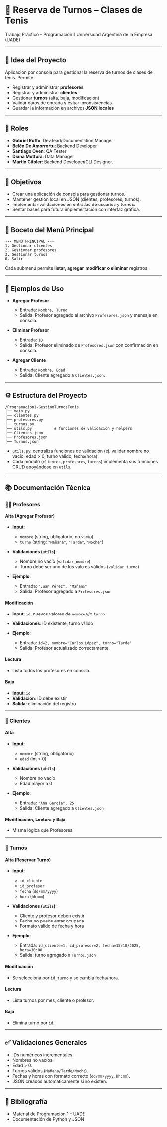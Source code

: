 # 🎾 Reserva de Turnos – Clases de Tenis

Trabajo Práctico – Programación 1
Universidad Argentina de la Empresa (UADE)

---

## 📖 Idea del Proyecto

Aplicación por consola para gestionar la reserva de turnos de clases de tenis. Permite:

* Registrar y administrar **profesores**
* Registrar y administrar **clientes**
* Gestionar **turnos** (alta, baja, modificación)
* Validar datos de entrada y evitar inconsistencias
* Guardar la información en archivos **JSON locales**

---

## 👥 Roles

* **Gabriel Ruffo**: Dev lead/Documentation Manager 
* **Belén De Amorrortu**: Backend Developer
* **Santiago Oven**: QA Tester
* **Diana Mottura**: Data Manager
* **Martín Citoler**: Backend Developer/CLI Designer.

---

## 🎯 Objetivos

* Crear una aplicación de consola para gestionar turnos.
* Mantener gestión local en JSON (clientes, profesores, turnos).
* Implementar validaciones en entradas de usuarios y turnos.
* Sentar bases para futura implementación con interfaz gráfica.

---

## 📝 Boceto del Menú Principal

```
--- MENÚ PRINCIPAL ---
1. Gestionar clientes
2. Gestionar profesores
3. Gestionar turnos
0. Salir
```

Cada submenú permite **listar, agregar, modificar o eliminar** registros.

---

## 📌 Ejemplos de Uso

* **Agregar Profesor**

  * Entrada: `Nombre, Turno`
  * Salida: Profesor agregado al archivo `Profesores.json` y mensaje en consola.

* **Eliminar Profesor**

  * Entrada: `ID`
  * Salida: Profesor eliminado de `Profesores.json` con confirmación en consola.

* **Agregar Cliente**

  * Entrada: `Nombre, Edad`
  * Salida: Cliente agregado a `Clientes.json`.

---

## ⚙️ Estructura del Proyecto

```
/Programacion1-GestionTurnosTenis
│── main.py
│── clientes.py
│── profesores.py
│── turnos.py
│── utils.py          # funciones de validación y helpers
│── Clientes.json
│── Profesores.json
│── Turnos.json
```

* `utils.py`: centraliza funciones de validación (ej. validar nombre no vacío, edad > 0, turno válido, fecha/hora).
* Cada módulo (`clientes`, `profesores`, `turnos`) implementa sus funciones CRUD apoyándose en `utils`.

---

## 📚 Documentación Técnica

### 👨‍🏫 Profesores

#### Alta (Agregar Profesor)

* **Input**:

  * `nombre` (string, obligatorio, no vacío)
  * `turno` (string: `"Mañana"`, `"Tarde"`, `"Noche"`)
* **Validaciones (`utils`)**:

  * Nombre no vacío (`validar_nombre`)
  * Turno debe ser uno de los valores válidos (`validar_turno`)
* **Ejemplo**:

  * Entrada: `"Juan Pérez", "Mañana"`
  * Salida: Profesor agregado a `Profesores.json`

#### Modificación

* **Input**: `id`, nuevos valores de `nombre` y/o `turno`
* **Validaciones**: ID existente, turno válido
* **Ejemplo**:

  * Entrada: `id=2, nombre="Carlos López", turno="Tarde"`
  * Salida: Profesor actualizado correctamente

#### Lectura

* Lista todos los profesores en consola.

#### Baja

* **Input**: `id`
* **Validación**: ID debe existir
* **Salida**: eliminación del registro

---

### 👤 Clientes

#### Alta

* **Input**:

  * `nombre` (string, obligatorio)
  * `edad` (int > 0)
* **Validaciones (`utils`)**:

  * Nombre no vacío
  * Edad mayor a 0
* **Ejemplo**:

  * Entrada: `"Ana García", 25`
  * Salida: Cliente agregado a `Clientes.json`

#### Modificación, Lectura y Baja

* Misma lógica que Profesores.

---

### 📅 Turnos

#### Alta (Reservar Turno)

* **Input**:

  * `id_cliente`
  * `id_profesor`
  * `fecha` (`dd/mm/yyyy`)
  * `hora` (`hh:mm`)
* **Validaciones (`utils`)**:

  * Cliente y profesor deben existir
  * Fecha no puede estar ocupada
  * Formato válido de fecha y hora
* **Ejemplo**:

  * Entrada: `id_cliente=1, id_profesor=2, fecha=15/10/2025, hora=10:00`
  * Salida: turno agregado a `Turnos.json`

#### Modificación

* Se selecciona por `id_turno` y se cambia fecha/hora.

#### Lectura

* Lista turnos por mes, cliente o profesor.

#### Baja

* Elimina turno por `id`.

---

## ✅ Validaciones Generales

* IDs numéricos incrementales.
* Nombres no vacíos.
* Edad > 0.
* Turnos válidos (`Mañana/Tarde/Noche`).
* Fechas y horas con formato correcto (`dd/mm/yyyy`, `hh:mm`).
* JSON creados automáticamente si no existen.

---

## 📖 Bibliografía

* Material de Programación 1 – UADE
* Documentación de Python y JSON
